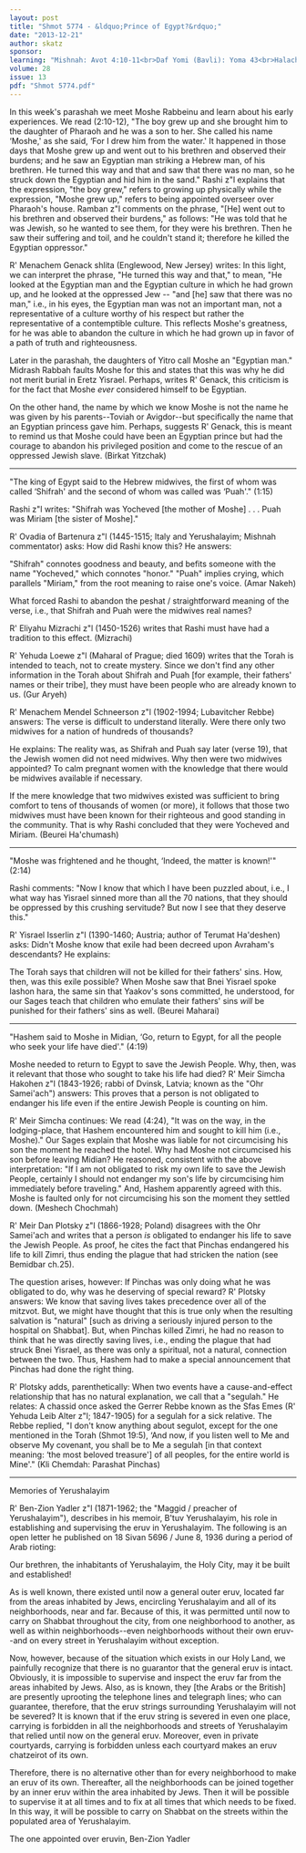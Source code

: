 ```yaml
---
layout: post
title: "Shmot 5774 - &ldquo;Prince of Egypt?&rdquo;"
date: "2013-12-21"
author: skatz
sponsor: 
learning: "Mishnah: Avot 4:10-11<br>Daf Yomi (Bavli): Yoma 43<br>Halachah: Mishnah Berurah 321:7-9"
volume: 28
issue: 13
pdf: "Shmot 5774.pdf"
---
```


In this week's parashah we meet Moshe Rabbeinu and learn about his early experiences. We read (2:10-12), "The boy grew up and she brought him to the daughter of Pharaoh and he was a son to her. She called his name &lsquo;Moshe,' as she said, &lsquo;For I drew him from the water.' It happened in those days that Moshe grew up and went out to his brethren and observed their burdens; and he saw an Egyptian man striking a Hebrew man, of his brethren. He turned this way and that and saw that there was no man, so he struck down the Egyptian and hid him in the sand." Rashi z"l explains that the expression, "the boy grew," refers to growing up physically while the expression, "Moshe grew up," refers to being appointed overseer over Pharaoh's house. Ramban z"l comments on the phrase, "\[He\] went out to his brethren and observed their burdens," as follows: "He was told that he was Jewish, so he wanted to see them, for they were his brethren. Then he saw their suffering and toil, and he couldn't stand it; therefore he killed the Egyptian oppressor."

R' Menachem Genack shlita (Englewood, New Jersey) writes: In this light, we can interpret the phrase, "He turned this way and that," to mean, "He looked at the Egyptian man and the Egyptian culture in which he had grown up, and he looked at the oppressed Jew -- "and \[he\] saw that there was no man," i.e., in his eyes, the Egyptian man was not an important man, not a representative of a culture worthy of his respect but rather the representative of a contemptible culture. This reflects Moshe's greatness, for he was able to abandon the culture in which he had grown up in favor of a path of truth and righteousness.

Later in the parashah, the daughters of Yitro call Moshe an "Egyptian man." Midrash Rabbah faults Moshe for this and states that this was why he did not merit burial in Eretz Yisrael. Perhaps, writes R' Genack, this criticism is for the fact that Moshe *ever* considered himself to be Egyptian.

On the other hand, the name by which we know Moshe is not the name he was given by his parents--Toviah or Avigdor--but specifically the name that an Egyptian princess gave him. Perhaps, suggests R' Genack, this is meant to remind us that Moshe could have been an Egyptian prince but had the courage to abandon his privileged position and come to the rescue of an oppressed Jewish slave. (Birkat Yitzchak)

********

"The king of Egypt said to the Hebrew midwives, the first of whom was called &lsquo;Shifrah' and the second of whom was called was &lsquo;Puah'." (1:15)

Rashi z"l writes: "Shifrah was Yocheved \[the mother of Moshe\] . . . Puah was Miriam \[the sister of Moshe\]."

R' Ovadia of Bartenura z"l (1445-1515; Italy and Yerushalayim; Mishnah commentator) asks: How did Rashi know this? He answers:

"Shifrah" connotes goodness and beauty, and befits someone with the name "Yocheved," which connotes "honor." "Puah" implies crying, which parallels "Miriam," from the root meaning to raise one's voice. (Amar Nakeh)

 What forced Rashi to abandon the peshat / straightforward meaning of the verse, i.e., that Shifrah and Puah were the midwives real names?

R' Eliyahu Mizrachi z"l (1450-1526) writes that Rashi must have had a tradition to this effect. (Mizrachi)

 R' Yehuda Loewe z"l (Maharal of Prague; died 1609) writes that the Torah is intended to teach, not to create mystery. Since we don't find any other information in the Torah about Shifrah and Puah \[for example, their fathers' names or their tribe\], they must have been people who are already known to us. (Gur Aryeh)

 R' Menachem Mendel Schneerson z"l (1902-1994; Lubavitcher Rebbe) answers: The verse is difficult to understand literally. Were there only two midwives for a nation of hundreds of thousands?

He explains: The reality was, as Shifrah and Puah say later (verse 19), that the Jewish women did not need midwives. Why then were two midwives appointed? To calm pregnant women with the knowledge that there would be midwives available if necessary.

If the mere knowledge that two midwives existed was sufficient to bring comfort to tens of thousands of women (or more), it follows that those two midwives must have been known for their righteous and good standing in the community. That is why Rashi concluded that they were Yocheved and Miriam. (Beurei Ha'chumash)

********

"Moshe was frightened and he thought, &lsquo;Indeed, the matter is known!'" (2:14)

Rashi comments: "Now I know that which I have been puzzled about, i.e., I what way has Yisrael sinned more than all the 70 nations, that they should be oppressed by this crushing servitude? But now I see that they deserve this."

R' Yisrael Isserlin z"l (1390-1460; Austria; author of Terumat Ha'deshen) asks: Didn't Moshe know that exile had been decreed upon Avraham's descendants? He explains:

The Torah says that children will not be killed for their fathers' sins. How, then, was this exile possible? When Moshe saw that Bnei Yisrael spoke lashon hara, the same sin that Yaakov's sons committed, he understood, for our Sages teach that children who emulate their fathers' sins *will* be punished for their fathers' sins as well. (Beurei Maharai)

********

"Hashem said to Moshe in Midian, &lsquo;Go, return to Egypt, for all the people who seek your life have died'." (4:19)

Moshe needed to return to Egypt to save the Jewish People. Why, then, was it relevant that those who sought to take his life had died? R' Meir Simcha Hakohen z"l (1843-1926; rabbi of Dvinsk, Latvia; known as the "Ohr Samei'ach") answers: This proves that a person is not obligated to endanger his life even if the entire Jewish People is counting on him.

R' Meir Simcha continues: We read (4:24), "It was on the way, in the lodging-place, that Hashem encountered him and sought to kill him (i.e., Moshe)." Our Sages explain that Moshe was liable for not circumcising his son the moment he reached the hotel. Why had Moshe not circumcised his son before leaving Midian? He reasoned, consistent with the above interpretation: "If I am not obligated to risk my own life to save the Jewish People, certainly I should not endanger my son's life by circumcising him immediately before traveling." And, Hashem apparently agreed with this. Moshe is faulted only for not circumcising his son the moment they settled down. (Meshech Chochmah)

 R' Meir Dan Plotsky z"l (1866-1928; Poland) disagrees with the Ohr Samei'ach and writes that a person *is* obligated to endanger his life to save the Jewish People. As proof, he cites the fact that Pinchas endangered his life to kill Zimri, thus ending the plague that had stricken the nation (see Bemidbar ch.25).

The question arises, however: If Pinchas was only doing what he was obligated to do, why was he deserving of special reward? R' Plotsky answers: We know that saving lives takes precedence over all of the mitzvot. But, we might have thought that this is true only when the resulting salvation is "natural" \[such as driving a seriously injured person to the hospital on Shabbat\]. But, when Pinchas killed Zimri, he had no reason to think that he was directly saving lives, i.e., ending the plague that had struck Bnei Yisrael, as there was only a spiritual, not a natural, connection between the two. Thus, Hashem had to make a special announcement that Pinchas had done the right thing.

R' Plotsky adds, parenthetically: When two events have a cause-and-effect relationship that has no natural explanation, we call that a "segulah." He relates: A chassid once asked the Gerrer Rebbe known as the Sfas Emes (R' Yehuda Leib Alter z"l; 1847-1905) for a segulah for a sick relative. The Rebbe replied, "I don't know anything about segulot, except for the one mentioned in the Torah (Shmot 19:5), &lsquo;And now, if you listen well to Me and observe My covenant, you shall be to Me a segulah \[in that context meaning: &lsquo;the most beloved treasure'\] of all peoples, for the entire world is Mine'." (Kli Chemdah: Parashat Pinchas)

********

Memories of Yerushalayim

R' Ben-Zion Yadler z"l (1871-1962; the "Maggid / preacher of Yerushalayim"), describes in his memoir, B'tuv Yerushalayim, his role in establishing and supervising the eruv in Yerushalayim. The following is an open letter he published on 18 Sivan 5696 / June 8, 1936 during a period of Arab rioting:

Our brethren, the inhabitants of Yerushalayim, the Holy City, may it be built and established! 

As is well known, there existed until now a general outer eruv, located far from the areas inhabited by Jews, encircling Yerushalayim and all of its neighborhoods, near and far. Because of this, it was permitted until now to carry on Shabbat throughout the city, from one neighborhood to another, as well as within neighborhoods--even neighborhoods without their own eruv--and on every street in Yerushalayim without exception.

Now, however, because of the situation which exists in our Holy Land, we painfully recognize that there is no guarantor that the general eruv is intact. Obviously, it is impossible to supervise and inspect the eruv far from the areas inhabited by Jews. Also, as is known, they \[the Arabs or the British\] are presently uprooting the telephone lines and telegraph lines; who can guarantee, therefore, that the eruv strings surrounding Yerushalayim will not be severed? It is known that if the eruv string is severed in even one place, carrying is forbidden in all the neighborhoods and streets of Yerushalayim that relied until now on the general eruv. Moreover, even in private courtyards, carrying is forbidden unless each courtyard makes an eruv chatzeirot of its own.

Therefore, there is no alternative other than for every neighborhood to make an eruv of its own. Thereafter, all the neighborhoods can be joined together by an inner eruv within the area inhabited by Jews. Then it will be possible to supervise it at all times and to fix at all times that which needs to be fixed. In this way, it will be possible to carry on Shabbat on the streets within the populated area of Yerushalayim.

The one appointed over eruvin, Ben-Zion Yadler

